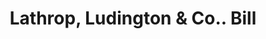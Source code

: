 ---
doi: 10.7916/D81N9C6J
date_other: '1859'
date_other_textual: '1859'
form: printed ephemera
genre:
- Invoices
name:
- Lathrop, Ludington & Co.
object_in_context_url: https://biggert.cul.columbia.edu/items/view/ave_biggert_01050
subject_hierarchical_geographic:
- New York, New York, United States
subject_name:
- Lathrop, Ludington & Co.
title: Lathrop, Ludington & Co.. Bill
sort_title: Lathrop, Ludington & Co.. Bill
call_number: ave_biggert_01050
coordinates:
- 40.71277777777778,-74.00583333333333
pid: ave_biggert_01050
identifiers: ave_biggert_01050
thumbnail: https://derivativo-2.library.columbia.edu/iiif/2/ldpd:344458/full/!256,256/0/native.jpg
permalink: "/biggert/ave_biggert_01050/"
layout: iiif-image-page
---